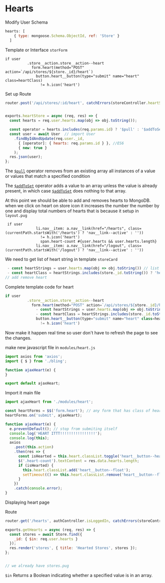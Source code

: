# Hearts

Modify User Schema

```javascript
hearts: [
    { type: mongoose.Schema.ObjectId, ref: 'Store' }
  ]
```

Template or Interface  `storForm`

```jade
if user
          .store__action.store__action--heart
            form.heart(method="POST" action=`/api/stores/${store._id}/heart`)
              button.heart__button(type="submit" name="heart" class=heartClass)
                != h.icon('heart')
```

Set up Route

```javascript
router.post('/api/stores/:id/heart', catchErrors(storeController.heartStore));


exports.heartStore = async (req, res) => {
  const hearts = req.user.hearts.map(obj => obj.toString());

  const operator = hearts.includes(req.params.id) ? '$pull' : '$addToSet';
  const user = await User  // import User
    .findByIdAndUpdate(req.user._id,
      { [operator]: { hearts: req.params.id } }, //ES6 
      { new: true }
    );
  res.json(user);
};
```

The [`$pull`](https://docs.mongodb.com/manual/reference/operator/update/pull/#up._S_pull) operator removes from an existing array all instances of a value or values that match a specified condition

The [`$addToSet`](https://docs.mongodb.com/manual/reference/operator/update/addToSet/#up._S_addToSet) operator adds a value to an array unless the value is already present, in which case [`$addToSet`](https://docs.mongodb.com/manual/reference/operator/update/addToSet/#up._S_addToSet) does nothing to that array.

At this point we should be able to add and removes hearts to MongoDB. when we click on heart on store icon it increases the number the number by one and display total numbers of hearts that is because it setup in `layout.pug`

```jade
 if user
              li.nav__item: a.nav__link(href="/hearts", class=(currentPath.startsWith('/hearts') ? 'nav__link--active' : ''))
                != h.icon('heart')
                span.heart-count #{user.hearts && user.hearts.length}
              li.nav__item: a.nav__link(href="/logout", class=(currentPath.startsWith('/logout') ? 'nav__link--active' : ''))
```

 We need to get list of heart string in template  `storeCard`

```javascript
 - const heartStrings = user.hearts.map(obj => obj.toString()) // list of hearats
 - const heartClass = heartStrings.includes(store._id.toString()) ? 'heart__button--hearted' : ''
// add remove heart
```

Complete template code for heart

```javascript
if user
          .store__action.store__action--heart
            form.heart(method="POST" action=`/api/stores/${store._id}/heart`)
              - const heartStrings = user.hearts.map(obj => obj.toString())
              - const heartClass = heartStrings.includes(store._id.toString()) ? 'heart__button--hearted' : ''
              button.heart__button(type="submit" name="heart" class=heartClass)
                != h.icon('heart')
```



Now make it happen real time so user don't have to refresh the page to see the changes. 

make new javascript file in `modules/heart.js`

```javascript
import axios from 'axios';
import { $ } from './bling';

function ajaxHeart(e) {
}

export default ajaxHeart;
```

Import it main file

```javascript
import ajaxHeart from './modules/heart';

const heartForms = $$('form.heart'); // any form that has class of heart
heartForms.on('submit', ajaxHeart);
```



```javascript
function ajaxHeart(e) {
  e.preventDefault(); // stop from submiting itself
  console.log('HEART ITTT!!!!!!!!!!!!!!!!');
  console.log(this);
  axios
    .post(this.action)
    .then(res => {
      const isHearted = this.heart.classList.toggle('heart__button--hearted');
      $('.heart-count').textContent = res.data.hearts.length;
      if (isHearted) {
        this.heart.classList.add('heart__button--float');
        setTimeout(() => this.heart.classList.remove('heart__button--float'), 2500);
      }
    })
    .catch(console.error);
}
```

Displaying heart page

Route 

```javascript
router.get('/hearts', authController.isLoggedIn, catchErrors(storeController.getHearts));

exports.getHearts = async (req, res) => {
  const stores = await Store.find({
    _id: { $in: req.user.hearts }
  });
  res.render('stores', { title: 'Hearted Stores', stores });
};


// we already have stores.pug 
```

`$in` Returns a Boolean indicating whether a specified value is in an array.

